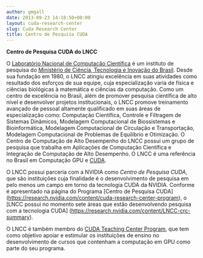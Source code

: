 ```yaml
---
author: gmgall
date: 2013-09-23 14:18:50+00:00
layout: cuda-research-center
slug: Cuda Research Center
title: Centro de Pesquisa CUDA
---
```


**Centro de Pesquisa CUDA do LNCC**

O [Laboratório Nacional de Computação Científica](http://www.lncc.br) é um instituto de pesquisa do [Ministério de Ciência, Tecnologia e Inovação do Brasil](http://www.mcti.gov.br). Desde sua fundação em 1980, o LNCC atingiu excelência em suas atividades como resultado dos esforços de sua equipe, cuja especialização varia de física e ciências biológicas à matemática e ciências da computação. Como um centro de excelência no Brasil, além de promover pesquisa científica de alto nível e desenvolver projetos institucionais, o LNCC promove treinamento avançado de pessoal altamente qualificado em suas áreas de especialização como: Computação Científica, Controle e Filtragem de Sistemas Dinâmicos, Modelagem Computacional de Biossistemas e Bioinformática, Modelagem Computacional de Circulação e Transportação, Modelagem Computacional de Problemas de Equilíbrio e Otimização. O Centro de Computação de Alto Desempenho do LNCC possui um grupo de pesquisa que trabalha em Aplicações de Computação Científica e Integração de Computação de Alto Desempenho. O LNCC é uma referência no Brasil em Computação GPU e [CUDA](http://www.nvidia.com.br/object/cuda_home_new_br.html).

O LNCC possui parceria com a NVIDIA como *Centro de Pesquisa CUDA*, que são instituições cuja finalidade é o desenvolvimento de pesquisa em pelo menos um campo em torno da tecnologia CUDA da NVIDIA. Conforme é apresentado na página do Programa [Centro de Pesquisa CUDA] (https://research.nvidia.com/content/cuda-research-center-program), o [LNCC possui no momento sete áreas que estão desenvolvendo pesquisa com a tecnologia CUDA] (https://research.nvidia.com/content/LNCC-crc-summary).

O LNCC é também membro do [CUDA Teaching Center Program](https://research.nvidia.com/content/cuda-teaching-center-ctc-program), que tem como objetivo apoiar e estimular os instituições de ensino no desenvolvimento de cursos que contenham a computação em GPU como parte do seu programa. 
